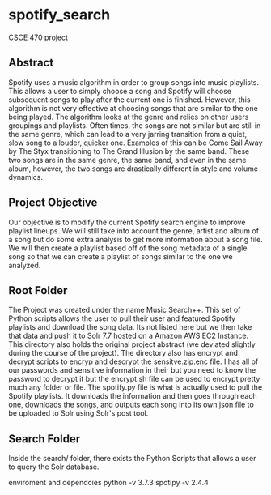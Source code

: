 # spotify_search
CSCE 470 project

## Abstract
Spotify uses a music algorithm in order to group songs into music
playlists. This allows a user to simply choose a song and Spotify will
choose subsequent songs to play after the current one is finished.
However, this algorithm is not very effective at choosing songs that are
similar to the one being played. The algorithm looks at the genre and
relies on other users groupings and playlists. Often times, the songs
are not similar but are still in the same genre, which can lead to a
very jarring transition from a quiet, slow song to a louder, quicker
one. Examples of this can be Come Sail Away by The Styx transitioning to
The Grand Illusion by the same band. These two songs are in the same
genre, the same band, and even in the same album, however, the two songs
are drastically different in style and volume dynamics.

## Project Objective
Our objective is to modify the current Spotify search engine to improve 
playlist lineups. We will still take into account the genre, artist and 
album of a song but do some extra analysis to get more information about 
a song file. We will then create a playlist based off of the song 
metadata of a single song so that we can create a playlist of songs 
similar to the one we analyzed.

## Root Folder
The Project was created under the name Music Search++. This set of Python scripts allows the user to
pull their user and featured Spotify playlists and download the song data. Its not listed here but
we then take that data and push it to Solr 7.7 hosted on a Amazon AWS EC2 Instance. This directory 
also holds the original project abstract (we deviated slightly during the course of the project).
The directory also has encrypt and decrypt scripts to encryp and descrypt the sensitve.zip.enc
file. I has all of our passwords and sensitive information in their but you need to know the
password to decrypt it but the encrypt.sh file can be used to encrypt pretty much any folder or file.
The spotify.py file is what is actually used to pull the Spotify playlists. It downloads the information
and then goes through each one, downloads the songs, and outputs each song into its own json file
to be uploaded to Solr using Solr's post tool.

## Search Folder
Inside the search/ folder, there exists the Python Scripts that allows a user to query the Solr database.

enviroment and dependcies 
python -v 3.7.3
spotipy -v 2.4.4
